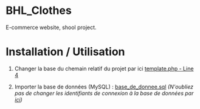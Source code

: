 # BHL_Clothes
E-commerce website, shool project.


# Installation / Utilisation 

1) Changer la base du chemain relatif du projet par ici [template.php - Line 4](https://github.com/quentinhoareau/BHL_Clothes/blob/ec3706c4cda75250fe356e34177baf10b848e058/vue/template.php#L4)

2) Importer la base de données (MySQL) : 
[base_de_donnee.sql](https://github.com/quentinhoareau/BHL_Clothes/blob/master/private/database/bhl_clothes_mysql.sql)
_(N'oubliez pas de changer les identifiants de connexion à la base de données par [ici](https://github.com/quentinhoareau/BHL_Clothes/blob/ec3706c4cda75250fe356e34177baf10b848e058/Modele/DataBase.php#L11-L14))_


